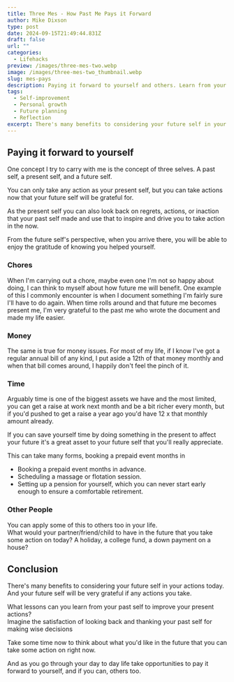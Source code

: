 ```yaml
---
title: Three Mes - How Past Me Pays it Forward
author: Mike Dixson
type: post
date: 2024-09-15T21:49:44.831Z
draft: false
url: ""
categories:
  - Lifehacks
preview: /images/three-mes-two.webp
image: /images/three-mes-two_thumbnail.webp
slug: mes-pays
description: Paying it forward to yourself and others. Learn from your past self and take actions now that your future self will be grateful for. Improve your present actions and make wise decisions for a brighter future.
tags:
  - Self-improvement
  - Personal growth
  - Future planning
  - Reflection
excerpt: There's many benefits to considering your future self in your actions today. And your future self will be very grateful if any actions you take.
---
```

## Paying it forward to yourself
One concept I try to carry with me is the concept of three selves. A past self, a present self, and a future self.

You can only take any action as your present self, but you can take actions now that your future self will be grateful for.

As the present self you can also look back on regrets, actions, or inaction that your past self made and use that to inspire and drive you to take action in the now.

From the future self's perspective, when you arrive there, you will be able to enjoy the gratitude of knowing you helped yourself.


### Chores
When I'm carrying out a chore, maybe even one I'm not so happy about doing, I can think to myself about how future me will benefit. One example of this I commonly encounter is when I document something I'm fairly sure I'll have to do again. When time rolls around and that future me becomes present me, I'm very grateful to the past me who wrote the document and made my life easier.

### Money
The same is true for money issues. For most of my life, if I know I've got a regular annual bill of any kind, I put aside a 12th of that money monthly and when that bill comes around, I happily don't feel the pinch of it.

### Time
Arguably time is one of the biggest assets we have and the most limited, you can get a raise at work next month and be a bit richer every month, but if you'd pushed to get a raise a year ago you'd have 12 x that monthly amount already.

If you can save yourself time by doing something in the present to affect your future it's a great asset to your future self that you'll really appreciate.

This can take many forms, booking a prepaid event months in
- Booking a prepaid event months in advance.
- Scheduling a massage or flotation session.
- Setting up a pension for yourself, which you can never start early enough to ensure a comfortable retirement.

### Other People
You can apply some of this to others too in your life.\
What would your partner/friend/child to have in the future that you take some action on today? A holiday, a college fund, a down payment on a house?

## Conclusion
There's many benefits to considering your future self in your actions today. And your future self will be very grateful if any actions you take.

What lessons can you learn from your past self to improve your present actions?\
Imagine the satisfaction of looking back and thanking your past self for making wise decisions

Take some time now to think about what you'd like in the future that you can take some action on right now.

And as you go through your day to day life take opportunities to pay it forward to yourself, and if you can, others too.
